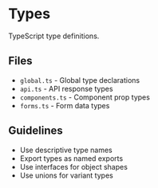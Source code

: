 # Types

TypeScript type definitions.

## Files

- `global.ts` - Global type declarations
- `api.ts` - API response types
- `components.ts` - Component prop types
- `forms.ts` - Form data types

## Guidelines

- Use descriptive type names
- Export types as named exports
- Use interfaces for object shapes
- Use unions for variant types
